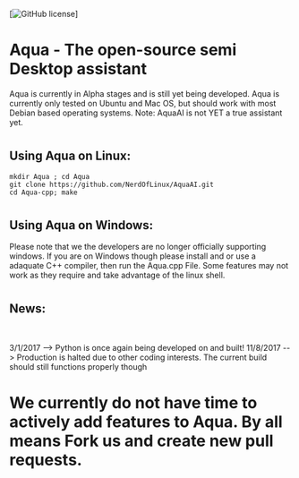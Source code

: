 [![GitHub license](https://img.shields.io/codeship/d6c1ddd0-16a3-0132-5f85-2e35c05e22b1.svg)]

# <h1> Aqua - The open-source semi Desktop assistant </h1>
   Aqua is currently in Alpha stages and is still yet being developed.
   Aqua is currently only tested on Ubuntu and Mac OS, but should work with most Debian based operating systems.
   Note: AquaAI is not YET a true assistant yet.


# <h2> Using Aqua on Linux: </h2> 

```shell
mkdir Aqua ; cd Aqua
git clone https://github.com/NerdOfLinux/AquaAI.git 
cd Aqua-cpp; make  
```
# <h2> Using Aqua on Windows: </h2>
  Please note that we the developers are no longer officially supporting windows. If you are on Windows though please install and or use a adaquate C++ compiler, then run the Aqua.cpp File. Some features may not work as they require and take advantage of the linux shell.
 
 
# <h2> News: </h2> <br>
   3/1/2017 --> Python is once again being developed on and built!
   11/8/2017 --> Production is halted due to other coding interests. The current build should still functions properly though

# We currently do not have time to actively add features to Aqua. By all means Fork us and create new pull requests.
